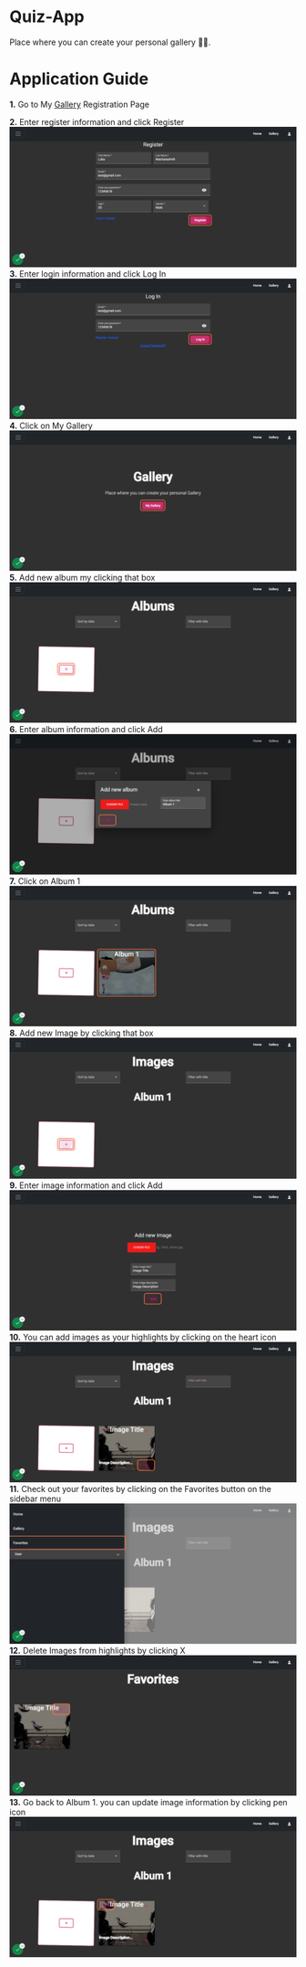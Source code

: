 # Quiz-App

Place where you can create your personal gallery 🐱‍🏍.

# Application Guide

**1.** Go to My [Gallery](https://gallery-c305a.web.app/register) Registration Page
<br />

**2.** Enter register information and click Register
![](readmeimages/readmeimage1.png)
<br />
**3.** Enter login information and click Log In
<br />
![](readmeimages/readmeimage2.png)
<br />
**4.** Click on My Gallery
![](readmeimages/readmeimage3.png)
<br />
**5.** Add new album my clicking that box
![](readmeimages/readmeimage4.png)
<br />
**6.** Enter album information and click Add
![](readmeimages/readmeimage5.png)
<br />
**7.** Click on Album 1
![](readmeimages/readmeimage6.png)
<br />
**8.** Add new Image by clicking that box
![](readmeimages/readmeimage7.png)
<br />
**9.** Enter image information and click Add
![](readmeimages/readmeimage8.png)
<br />
**10.** You can add images as your highlights by clicking on the heart icon
![](readmeimages/readmeimage9.png)
<br />
**11.** Check out your favorites by clicking on the Favorites button on the sidebar menu
![](readmeimages/readmeimage10.png)
<br />
**12.** Delete Images from highlights by clicking X
![](readmeimages/readmeimage11.png)
<br />
**13.** Go back to Album 1. you can update image information by clicking pen icon
![](readmeimages/readmeimage12.png)
<br />
